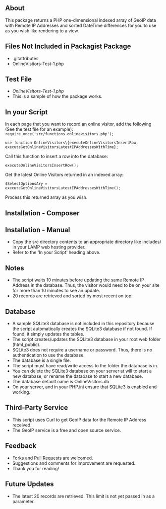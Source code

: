 ## About
This package returns a PHP one-dimensional indexed array of GeoIP data with Remote IP Addresses and sorted DateTime differences for you to use as you wish like rendering to a view.

## Files Not Included in Packagist Package
- .gitattributes
- OnlineVisitors-Test-1.php


## Test File
- *OnlineVisitors-Test-1.php*
- This is a sample of how the package works.


## In your Script
In each page that you want to record an online visitor, add the following (See the test file for an example):
`
require_once('src/functions.onlinevisitors.php');
`

`
use function OnlineVisitors\{executeOnlineVisitorsInsertRow, executeGetOnlineVisitorsLatestIPAddressesWithTime};
`

Call this function to insert a row into the database:

`
executeOnlineVisitorsInsertRow();
`

Get the latest Online Visitors returned in an indexed array:

`
$SelectOptionsAry = executeGetOnlineVisitorsLatestIPAddressesWithTime();
`

Process this returned array as you wish.


## Installation - Composer


## Installation - Manual
- Copy the src directory contents to an appropriate directory like includes/ in your LAMP web hosting provider.
- Refer to the 'In your Script' heading above.


## Notes
- The script waits 10 minutes before updating the same Remote IP Address in the database. Thus, the visitor would need to be on your site for more than 10 minutes to see an update.
- 20 records are retrieved and sorted by most recent on top.


## Database
- A sample SQLite3 database is not included in this repository because the script automatically creates the SQLite3 database if not found. If found, it simply updates the tables.
- The script creates/updates the SQLite3 database in your root web folder (html_public).
- SQLite3 does not require a username or password. Thus, there is no authentication to use the database.
- The database is a single file.
- The script must have read/write access to the folder the database is in.
- You can delete the SQLite3 database on your server at will to start a new database, or rename the database to start a new database.
- The database default name is OnlineVisitors.db
- On your server, and in your PHP.ini ensure that SQLite3 is enabled and working.


## Third-Party Service
- This script uses Curl to get GeoIP data for the Remote IP Address received.
- The GeoIP service is a free and open source service.


## Feedback
- Forks and Pull Requests are welcomed.
- Suggestions and comments for improvement are requested.
- Thank you for reading!


## Future Updates
- The latest 20 records are retrieved. This limit is not yet passed in as a parameter.
